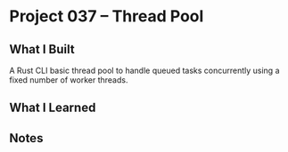 # Project 037 – Thread Pool


## What I Built
A Rust CLI basic thread pool to handle queued tasks concurrently using a fixed number of worker threads. 

## What I Learned

## Notes








